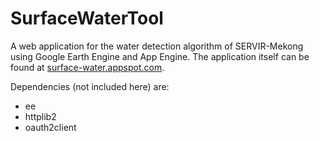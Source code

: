 # SurfaceWaterTool
A web application for the water detection algorithm of SERVIR-Mekong using Google Earth Engine and App Engine. The application itself can be found at <a href="http://surface-water.appspot.com/">surface-water.appspot.com</a>.

Dependencies (not included here) are:
- ee
- httplib2
- oauth2client
